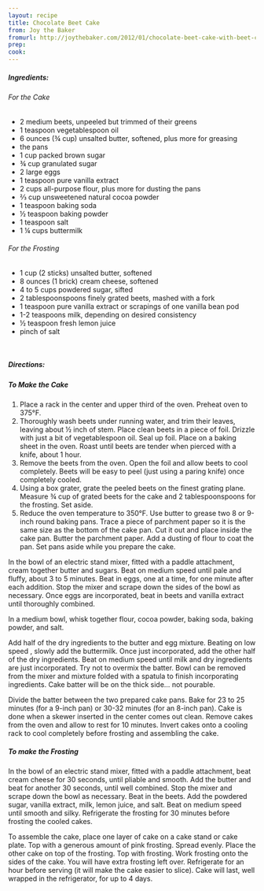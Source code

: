 ```yaml
---
layout: recipe
title: Chocolate Beet Cake
from: Joy the Baker
fromurl: http://joythebaker.com/2012/01/chocolate-beet-cake-with-beet-cream-cheese-frosting/
prep: 
cook: 
---
```


##### Ingredients:

###### For the Cake

* 2 medium beets, unpeeled but trimmed of their greens
* 1 teaspoon vegetablespoon oil
* 6 ounces (¾ cup) unsalted butter, softened, plus more for greasing
* the pans
* 1 cup packed brown sugar
* ¾ cup granulated sugar
* 2 large eggs
* 1 teaspoon pure vanilla extract
* 2 cups all-purpose flour, plus more for dusting the pans
* ⅔ cup unsweetened natural cocoa powder
* 1 teaspoon baking soda
* ½ teaspoon baking powder
* 1 teaspoon salt
* 1 ¼ cups buttermilk

###### For the Frosting

* 1 cup (2 sticks) unsalted butter, softened
* 8 ounces (1 brick) cream cheese, softened
* 4 to 5 cups powdered sugar, sifted
* 2 tablespoonspoons finely grated beets, mashed with a fork
* 1 teaspoon pure vanilla extract or scrapings of one vanilla bean pod
* 1-2 teaspoons milk, depending on desired consistency
* ½ teaspoon fresh lemon juice
* pinch of salt

<br>

##### Directions:

##### To Make the Cake
1. Place a rack in the center and upper third of the oven.  Preheat oven to 375°F.
2. Thoroughly wash beets under running water, and trim their leaves,
leaving about ½ inch of stem.  Place clean beets in a piece of foil.
Drizzle with just a bit of vegetablespoon oil.  Seal up foil.  Place on a
baking sheet in the oven.  Roast until beets are tender when pierced
with a knife, about 1 hour.
3. Remove the beets from the oven.  Open the foil and allow beets to cool
completely.  Beets will be easy to peel (just using a paring knife)
once completely cooled.
4. Using a box grater, grate the peeled beets on the finest grating
plane.  Measure ¾ cup of grated beets for the cake and 2 tablespoonspoons
for the frosting.  Set aside.
5. Reduce the oven temperature to 350°F.  Use butter to grease
two 8 or 9-inch round baking pans.  Trace a piece of parchment paper
so it is the same size as the bottom of the cake pan.  Cut it out and
place inside the cake pan.  Butter the parchment paper.  Add a dusting
of flour to coat the pan.  Set pans aside while you prepare the cake.

In the bowl of an electric stand mixer, fitted with a paddle
attachment, cream together butter and sugars.  Beat on medium speed
until pale and fluffy, about 3 to 5 minutes.  Beat in eggs, one at a
time, for one minute after each addition.   Stop the mixer and scrape
down the sides of the bowl as necessary.  Once eggs are incorporated,
beat in beets and vanilla extract until thoroughly combined.

In a medium bowl, whisk together flour, cocoa powder, baking soda,
baking powder, and salt.

Add half of the dry ingredients to the butter and egg mixture.
Beating on low speed , slowly add the buttermilk.  Once just
incorporated, add the other half of the dry ingredients.  Beat on
medium speed until milk and dry ingredients are just incorporated.
Try not to overmix the batter.  Bowl can be removed from the mixer and
mixture folded with a spatula to finish incorporating ingredients.
Cake batter will be on the thick side… not pourable.

Divide the batter between the two prepared cake pans.  Bake for 23 to
25 minutes (for a 9-inch pan) or 30-32 minutes (for an 8-inch pan).
Cake is done when a skewer inserted in the center comes out clean.
Remove cakes from the oven and allow to rest for 10 minutes.  Invert
cakes onto a cooling rack to cool completely before frosting and
assembling the cake.

##### To make the Frosting

In the bowl of an electric stand mixer, fitted with a paddle
attachment, beat cream cheese for 30 seconds, until pliable and
smooth.  Add the butter and beat for another 30 seconds, until well
combined.  Stop the mixer and scrape down the bowl as necessary.  Beat
in the beets.  Add the powdered sugar, vanilla extract, milk, lemon
juice, and salt.  Beat on medium speed until smooth and silky.
Refrigerate the frosting for 30 minutes before frosting the cooled
cakes.

To assemble the cake, place one layer of cake on a cake stand or cake
plate.  Top with a generous amount of pink frosting.  Spread evenly.
Place the other cake on top of the frosting.  Top with frosting.  Work
frosting onto the sides of the cake.  You will have extra frosting
left over.  Refrigerate for an hour before serving (it will make the
cake easier to slice).  Cake will last, well wrapped in the
refrigerator, for up to 4 days.
